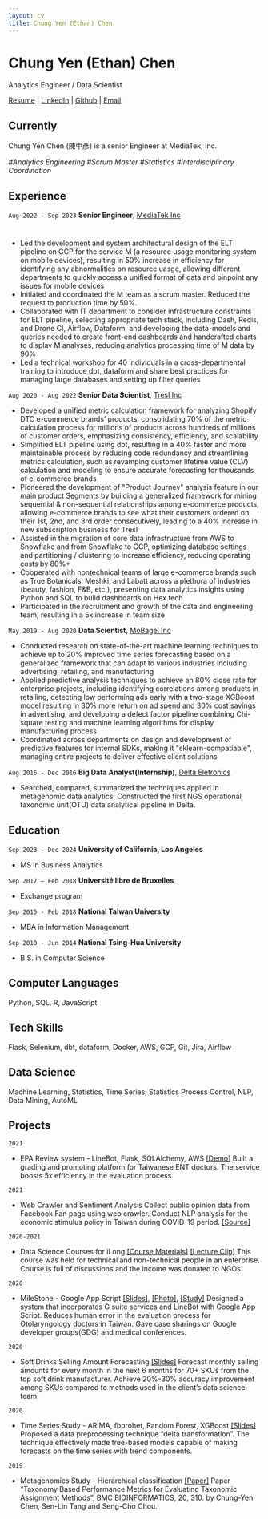 ```yaml
---
layout: cv
title: Chung Yen (Ethan) Chen
---
```

# Chung Yen (Ethan) Chen
Analytics Engineer / Data Scientist

<div id="webaddress">
    <a href="https://ethancychen-tw.github.io/markdown-cv/">Resume</a> |
    <a href="https://www.linkedin.com/in/ethancychen/">LinkedIn</a> | 
    <a href="https://github.com/ethancychen-tw">Github</a> | 
    <a href="ethan.cychen@gmail.com">Email</a>
</div>


## Currently
Chung Yen Chen (陳中彥) is a senior Engineer at MediaTek, Inc. 

_#Analytics Engineering_ _#Scrum Master_ _#Statistics_ _#Interdisciplinary Coordination_

## Experience

`Aug 2022 - Sep 2023`
__Senior Engineer__, [MediaTek Inc](https://i.mediatek.com/)
#
- Led the development and system architectural design of the ELT pipeline on GCP for the service M (a resource usage monitoring system on mobile devices), resulting in 50% increase in efficiency for identifying any abnormalities on resource uasge, allowing different departments to quickly access a unified format of data and pinpoint any issues for mobile devices
- Initiated and coordinated the M team as a scrum master. Reduced the request to production time by 50%.
- Collaborated with IT department to consider infrastructure constraints for ELT pipeline, selecting appropriate tech stack, including Dash, Redis, and Drone CI, Airflow, Dataform, and developing the data-models and queries needed to create front-end dashboards and handcrafted charts to display M analyses, reducing analytics processing time of M data by 90%
- Led a technical workshop for 40 individuals in a cross-departmental training to introduce dbt, dataform and share best practices for managing large databases and setting up filter queries

`Aug 2020 - Aug 2022`
__Senior Data Scientist__, [Tresl Inc](https://www.tresl.co/)

- Developed a unified metric calculation framework for analyzing Shopify DTC e-commerce brands’ products, consolidating 70% of the metric calculation process for millions of products across hundreds of millions of customer orders, emphasizing consistency, efficiency, and scalability
- Simplified ELT pipeline using dbt, resulting in a 40% faster and more maintainable process by reducing code redundancy and streamlining metrics calculation, such as revamping customer lifetime value (CLV) calculation and modeling to ensure accurate forecasting for thousands of e-commerce brands
- Pioneered the development of "Product Journey" analysis feature in our main product Segments by building a generalized framework for mining sequential & non-sequential relationships among e-commerce products, allowing e-commerce brands to see what their customers ordered on their 1st, 2nd, and 3rd order consecutively, leading to a 40% increase in new subscription business for Tresl
- Assisted in the migration of core data infrastructure from AWS to Snowflake and from Snowflake to GCP, optimizing database settings and partitioning / clustering to increase efficiency, reducing operating costs by 80%+
- Cooperated with nontechnical teams of large e-commerce brands such as True Botanicals, Meshki, and Labatt across a plethora of industries (beauty, fashion, F&B, etc.), presenting data analytics insights using Python and SQL to build dashboards on Hex.tech
- Participated in the recruitment and growth of the data and engineering team, resulting in a 5x increase in team size

`May 2019 - Aug 2020`
__Data Scientist__, [MoBagel Inc](https://mobagel.com/)

- Conducted research on state-of-the-art machine learning techniques to achieve up to 20% improved time series forecasting based on a generalized framework that can adapt to various industries including advertising, retailing, and manufacturing
- Applied predictive analysis techniques to achieve an 80% close rate for enterprise projects, including identifying correlations among products in retailing, detecting low performing ads early with a two-stage XGBoost model resulting in 30% more return on ad spend and 30% cost savings in advertising, and developing a defect factor pipeline combining Chi-square testing and machine learning algorithms for display manufacturing process
- Coordinated across departments on design and development of predictive features for internal SDKs, making it "sklearn-compatiable", managing entire projects to deliver effective client solutions

`Aug 2016 - Dec 2016`
__Big Data Analyst(Internship)__, [Delta Eletronics](https://www.deltaww.com/en-US/index)
- Searched, compared, summarized the techniques applied in metagenomic data analytics. Constructed the first NGS operational taxonomic unit(OTU) data analytical pipeline in Delta. 

## Education

`Sep 2023 - Dec 2024`
__University of California, Los Angeles__

- MS in Business Analytics

`Sep 2017 – Feb 2018`
__Université libre de Bruxelles__

- Exchange program					 

`Sep 2015 - Feb 2018`
__National Taiwan University__

- MBA in Information Management

`Sep 2010 - Jun 2014`
__National Tsing-Hua University__

- B.S. in Computer Science

## Computer Languages
Python, SQL, R, JavaScript

## Tech Skills
Flask, Selenium, dbt, dataform, Docker, AWS, GCP, Git, Jira, Airflow

## Data Science
Machine Learning, Statistics, Time Series, Statistics Process Control, NLP, Data Mining, AutoML

## Projects
`2021`
- EPA Review system - LineBot, Flask, SQLAlchemy, AWS [[Demo]](https://www.youtube.com/watch?v=nB1bcGiC-Fg)
Built a grading and promoting platform for Taiwanese ENT doctors. The service boosts 5x efficiency in the evaluation process.

`2021`
- Web Crawler and Sentiment Analysis
Collect public opinion data from Facebook Fan page using web crawler. Conduct NLP analysis for the economic stimulus policy in Taiwan during COVID-19 period. [[Source]](https://github.com/ethancychen-tw/sentiment_analysis)

`2020-2021`
- Data Science Courses for iLong [[Course Materials]](https://github.com/ethancychen-tw/Data_Science_Course_iLong) [[Lecture Clip]](https://youtu.be/Gn62vAyiky0)
This course was held for technical and non-technical people in an enterprise. Course is full of discussions and the income was donated to NGOs

`2020` 
- MileStone - Google App Script [[Slides]](https://docs.google.com/presentation/d/1YEUjbNgPbPLiWXkv2tDMZdm91YBhpvklIsEJi8EuSbk/edit?usp=sharing), [[Photo]](https://www.facebook.com/GDG.Taoyuan/posts/634692820616262), [[Study]](https://www.airitilibrary.com/Publication/alDetailedMesh?DocID=10196102-202109-202109100001-202109100001-155-163)
Designed a system that incorporates G suite services and LineBot with Google App Script. Reduces human error in the evaluation process for Otolaryngology doctors in Taiwan. Gave case sharings on Google developer groups(GDG) and medical conferences. 

`2020`
- Soft Drinks Selling Amount Forecasting [[Slides]](https://drive.google.com/file/d/1zSSvhwHYQ7KeAv1TpuGK68bM22ribpYv/view)
Forecast monthly selling amounts for every month in the next 6 months for 70+ SKUs from the top soft drink manufacturer.  Achieve 20%-30% accuracy improvement among SKUs compared to methods used in the client’s data science team

`2020`
- Time Series Study - ARIMA, fbprohet, Random Forest, XGBoost [[Slides]](https://drive.google.com/file/d/1zoOWbdjLv7xqhk1bVw7-llSBszcZx1u7/view)
Proposed a data preprocessing technique “delta transformation”. The technique effectively made tree-based models capable of making forecasts on the time series with trend components.

`2019`
- Metagenomics Study - Hierarchical classification [[Paper]](https://bmcbioinformatics.biomedcentral.com/articles/10.1186/s12859-019-2896-0)
Paper “Taxonomy Based Performance Metrics for Evaluating Taxonomic Assignment Methods”, BMC BIOINFORMATICS, 20, 310. by Chung-Yen Chen, Sen-Lin Tang and Seng-Cho Chou.

<!-- ### Footer

Last updated: May 2013 -->


